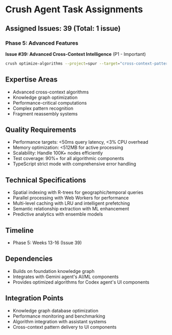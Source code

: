 # Crush Agent Task Assignments

## Assigned Issues: 39 (Total: 1 issue)

### Phase 5: Advanced Features
**Issue #39: Advanced Cross-Context Intelligence** (P1 - Important)
```bash
crush optimize-algorithms --project=spur --target="cross-context-patterns,knowledge-graph,fragment-reassembly" --constraints="cpu<3%,memory<512MB,latency<50ms" --optimization="spatial-indexing,parallel-processing,semantic-analysis" --output-format=json
```

## Expertise Areas
- Advanced cross-context algorithms
- Knowledge graph optimization
- Performance-critical computations
- Complex pattern recognition
- Fragment reassembly systems

## Quality Requirements
- Performance targets: <50ms query latency, <3% CPU overhead
- Memory optimization: <512MB for active processing
- Scalability: Handle 100K+ nodes efficiently
- Test coverage: 90%+ for all algorithmic components
- TypeScript strict mode with comprehensive error handling

## Technical Specifications
- Spatial indexing with R-trees for geographic/temporal queries
- Parallel processing with Web Workers for performance
- Multi-level caching with LRU and intelligent prefetching
- Semantic relationship extraction with ML enhancement
- Predictive analytics with ensemble models

## Timeline
- Phase 5: Weeks 13-16 (Issue 39)

## Dependencies
- Builds on foundation knowledge graph
- Integrates with Gemini agent's AI/ML components
- Provides optimized algorithms for Codex agent's UI components

## Integration Points
- Knowledge graph database optimization
- Performance monitoring and benchmarking
- Algorithm integration with assistant systems
- Cross-context pattern delivery to UI components
